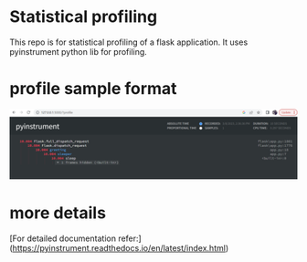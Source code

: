 Statistical profiling
==============================

This repo is for statistical profiling of a flask application. It uses pyinstrument python lib for profiling.

profile sample format
==============================

![Alt text](./readme_files/sample_output.PNG?raw=true "profiling")

more details
==============================

[For detailed documentation refer:] (https://pyinstrument.readthedocs.io/en/latest/index.html)
